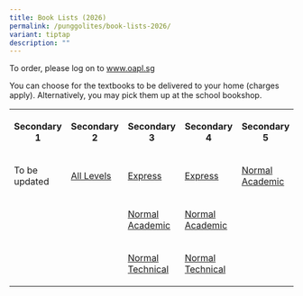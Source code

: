 ```yaml
---
title: Book Lists (2026)
permalink: /punggolites/book-lists-2026/
variant: tiptap
description: ""
---
```

<p>To order, please log on to&nbsp;<a href="http://www.oapl.sg/" rel="noopener noreferrer nofollow" target="_blank">www.oapl.sg</a>
</p>
<p>You can choose for the textbooks to be delivered to your home (charges
apply). Alternatively, you may pick them up at the school bookshop.</p>
<table style="minWidth: 125px">
<colgroup>
<col>
<col>
<col>
<col>
<col>
</colgroup>
<tbody>
<tr>
<th rowspan="1" colspan="1">
<p>Secondary 1</p>
</th>
<th rowspan="1" colspan="1">
<p>Secondary 2</p>
</th>
<th rowspan="1" colspan="1">
<p>Secondary 3</p>
</th>
<th rowspan="1" colspan="1">
<p>Secondary 4</p>
</th>
<th rowspan="1" colspan="1">
<p>Secondary 5</p>
</th>
</tr>
<tr>
<td rowspan="1" colspan="1">
<p>To be updated</p>
</td>
<td rowspan="1" colspan="1">
<p><a href="/files/Sec_2_Booklist_2025.pdf" rel="noopener noreferrer nofollow" target="_blank">All Levels</a>
</p>
<p></p>
</td>
<td rowspan="1" colspan="1">
<p><a href="/files/Sec_3Exp_Booklist_2025.pdf" rel="noopener noreferrer nofollow" target="_blank">Express</a>
</p>
</td>
<td rowspan="1" colspan="1">
<p><a href="/files/Sec_4Exp_Booklist_2025.pdf" rel="noopener noreferrer nofollow" target="_blank">Express</a>
</p>
</td>
<td rowspan="1" colspan="1">
<p><a href="/files/Sec_5NA_Booklist_2025.pdf" rel="noopener noreferrer nofollow" target="_blank">Normal Academic</a>
</p>
</td>
</tr>
<tr>
<td rowspan="1" colspan="1">
<p></p>
</td>
<td rowspan="1" colspan="1">
<p></p>
</td>
<td rowspan="1" colspan="1">
<p><a href="/files/Sec_3NA_Booklist_2025.pdf" rel="noopener noreferrer nofollow" target="_blank">Normal Academic</a>
</p>
</td>
<td rowspan="1" colspan="1">
<p><a href="/files/Sec_4NA_Booklist_2025.pdf" rel="noopener noreferrer nofollow" target="_blank">Normal Academic</a>
</p>
</td>
<td rowspan="1" colspan="1">
<p></p>
</td>
</tr>
<tr>
<td rowspan="1" colspan="1">
<p></p>
</td>
<td rowspan="1" colspan="1">
<p></p>
</td>
<td rowspan="1" colspan="1">
<p><a href="/files/Sec_3NT_Booklist_2025.pdf" rel="noopener noreferrer nofollow" target="_blank">Normal Technical</a>
</p>
</td>
<td rowspan="1" colspan="1">
<p><a href="/files/Sec_4NT_Booklist_2025.pdf" rel="noopener noreferrer nofollow" target="_blank">Normal Technical</a>
</p>
</td>
<td rowspan="1" colspan="1">
<p></p>
</td>
</tr>
</tbody>
</table>
<p>
<br>
<br>
</p>